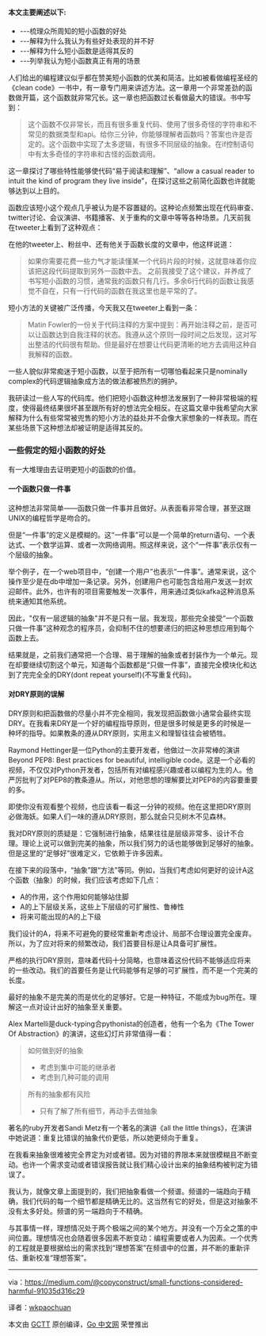 
#### 本文主要阐述以下:
* ---梳理众所周知的短小函数的好处
* ---解释为什么我认为有些好处表现的并不好
* ---解释为什么短小函数是适得其反的
* ---列举我认为短小函数真正有用的场景

人们给出的编程建议似乎都在赞美短小函数的优美和简洁。比如被看做编程圣经的《clean code》一书中，有一章专门用来讲述方法。这一章用一个非常差劲的函数做开篇，这个函数就非常冗长。这一章也把函数过长看做最大的错误。书中写到：
> 这个函数不仅非常长，而且有很多重复代码、使用了很多奇怪的字符串和不常见的数据类型和api。给你三分钟，你能够理解者函数吗？答案也许是否定的。这个函数中实现了太多逻辑，有很多不同层级的抽象。在if控制语句中有太多奇怪的字符串和古怪的函数调用。

这一章探讨了哪些特性能够使代码“易于阅读和理解”、“allow a casual reader to intuit the kind of program they live inside”，在探讨这些之前简化函数也许就能够达到以上目的。

函数应该短小这个观点几乎被认为是不容置疑的。这种论点频繁出现在代码审查、twitter讨论、会议演讲、书籍播客、关于重构的文章中等等各种场景。几天前我在tweeter上看到了这种观点：

在他的tweeter上、粉丝中、还有他关于函数长度的文章中，他这样说道：
> 如果你需要花费一些力气才能读懂某一个代码片段的时候，这就意味着你应该把这段代码提取到另外一函数中去。
之前我接受了这个建议，并养成了书写短小函数的习惯，通常我的函数只有几行。多余6行代码的函数让我感觉不自在，只有一行代码的函数在我这里也是平常的了。

短小方法的关键被广泛传播，今天我又在tweeter上看到一条：
> Matin Fowler的一份关于代码注释的方案中提到：再开始注释之前，是否可以让函数达到自我注释的状态。我遵从这个原则一段时间之后发现，这对写出整洁的代码很有帮助。但是最好在想要让代码更清晰的地方去调用这种自我解释的函数。

一些人貌似非常痴迷于短小函数，以至于把所有一切哪怕看起来只是nominally complex的代码逻辑抽象成方法的做法都被热烈的拥护。

我研读过一些人写的代码库。他们把短小函数这种想法发展到了一种非常极端的程度，使得最终结果很坏甚至跟所有好的想法完全相反。在这篇文章中我希望向大家解释为什么有些常常被兜售的短小方法的益处并不会像大家想象的一样表现。而在某些场景下这种想法却被证明是适得其反的。

### 一些假定的短小函数的好处
有一大堆理由去证明更短小的函数的价值。

#### 一个函数只做一件事
这种想法非常简单——函数只做一件事并且做好。从表面看非常合理，甚至这跟UNIX的编程哲学是吻合的。

但是“一件事”的定义是模糊的。这“一件事”可以是一个简单的return语句、一个表达式、一个数学运算、或者一次网络调用。照这样来说，这个“一件事”表示仅有一个层级的抽象。

举个例子，在一个web项目中，“创建一个用户”也表示“一件事”。通常来说，这个操作至少是在db中增加一条记录。另外，创建用户也可能包含给用户发送一封欢迎邮件。此外，也许有的项目需要触发一次事件，用来通过类似kafka这种消息系统来通知其他系统。

因此，"仅有一层逻辑的抽象"并不是只有一层。我发现，那些完全接受“一个函数只做一件事”这种观念的程序员，会抑制不住的想要递归的把这种思想应用到每个函数上去。

结果就是，之前我们通常把一个合理、易于理解的抽象或者封装作为一个单元。现在却要继续切割这个单元，知道每个函数都是“只做一件事”，直接完全模块化和达到了完完全全的DRY(dont repeat yourself)(不写重复代码)。

#### 对DRY原则的误解
DRY原则和把函数做的尽量小并不完全相同，我发现把函数做小通常会最终实现DRY。在我看来DRY是一个好的编程指导原则，但是很多时候是更多的时候是一种坏的指导。如果教条的遵从DRY原则，实用主义和理智往往会被牺牲。

Raymond Hettinger是一位Python的主要开发者，他做过一次非常棒的演讲Beyond PEP8: Best practices for beautiful, intelligible code。这是一个必看的视频，不仅仅对Python开发者，包括所有对编程感兴趣或者以编程为生的人。他严厉批判了对PEP8的教条遵从。所以，对他思想的理解要比对PEP8的内容要重要的多。

即使你没有观看整个视频，也应该看一看这一分钟的视频。他在这里把DRY原则必做海妖。如果人们一味的遵从DRY原则，那么就会只见树木不见森林。


我对DRY原则的质疑是：它强制进行抽象，结果往往是层级非常多、设计不合理。理论上说可以做到完美的抽象，所以我们努力的话也能够做到足够好的抽象。但是这里的“足够好”很难定义，它依赖于许多因素。

在接下来的段落中，“抽象”跟“方法”等同。例如，当我们考虑如何更好的设计A这个函数（抽象）的时候，我们应该考虑如下几点：
* A的作用，这个作用如何能够站住脚
* A的上下层级关系，这些上下层级的可扩展性、鲁棒性
* 将来可能出现的A的上下级

我们设计的A，将来不可避免的要经常重新考虑设计、局部不合理设置完全废弃。所以，为了应对将来的频繁改动，我们首要目标是让A具备可扩展性。

严格的执行DRY原则，意味着代码十分简略，也意味着这份代码不能够适应将来的一些改动。我们的首要任务是让代码能够有足够的可扩展性，而不是一个完美的长度。

最好的抽象不是完美的而是优化的足够好。它是一种特征，不能成为bug所在。理解这一点对设计出好的抽象至关重要。

Alex Martelli是duck-typing合pythonista的创造者，他有一个名为《The Tower Of Abstraction》的演讲，这些幻灯片非常值得一看：
> 如何做到好的抽象
> * 考虑到集中可能的继承者
> * 考虑到几种可能的调用

> 所有的抽象都有风险
> * 只有了解了所有细节，再动手去做抽象

著名的ruby开发者Sandi Metz有一个著名的演讲《all the little things》，在演讲中她说道：重复比错误的抽象代价更低，所以她更倾向于重复。

在我看来抽象很难被完全界定为对或者错。因为对错的界限本来就很模糊且不断变动。也许一个需求变动或者错误报告就让我们精心设计出来的抽象结构被判定为错误了。

我认为，就像文章上面提到的，我们把抽象看做一个频谱。频谱的一端趋向于精确，我们代码的每一个细节都是精确无比的。这当然有它的好处，但是这对抽象不没有太多好处。频谱的另一端趋向于不精确。

与其事情一样，理想情况处于两个极端之间的某个地方。并没有一个万全之策的中间位置。理想情况也会随着很多因素不断变动：编程需要或者人为因素。一个优秀的工程就是要根据给出的需求找到“理想答案”在频谱中的位置，并不断的重新评估、重新校准“理想答案”。








----------------

via：https://medium.com/@copyconstruct/small-functions-considered-harmful-91035d316c29

译者：[wkpaochuan](https://github.com/wkupaochuan)

本文由 [GCTT](https://github.com/studygolang/GCTT) 原创编译，[Go 中文网](https://studygolang.com/) 荣誉推出
